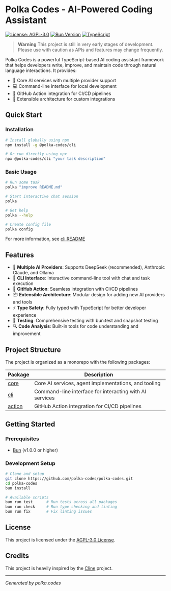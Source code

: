 # Polka Codes - AI-Powered Coding Assistant

[![License: AGPL-3.0](https://img.shields.io/badge/License-AGPL%203.0-blue.svg)](LICENSE)
[![Bun Version](https://img.shields.io/badge/Bun-v1.0.0+-brightgreen)](https://bun.sh)
[![TypeScript](https://img.shields.io/badge/TypeScript-5.0+-blue)](https://www.typescriptlang.org)

> **Warning**
> This project is still in very early stages of development. Please use with caution as APIs and features may change frequently.

Polka Codes is a powerful TypeScript-based AI coding assistant framework that helps developers write, improve, and maintain code through natural language interactions. It provides:

- 🚀 Core AI services with multiple provider support
- 💻 Command-line interface for local development
- 🤖 GitHub Action integration for CI/CD pipelines
- 🧩 Extensible architecture for custom integrations

## Quick Start

### Installation

```bash
# Install globally using npm
npm install -g @polka-codes/cli

# Or run directly using npx
npx @polka-codes/cli "your task description"
```

### Basic Usage

```bash
# Run some task
polka "improve README.md"

# Start interactive chat session
polka

# Get help
polka --help

# Create config file
polka config
```

For more information, see [cli README](packages/cli/README.md)

## Features

- 🤖 **Multiple AI Providers**: Supports DeepSeek (recommended), Anthropic Claude, and Ollama
- 🔧 **CLI Interface**: Interactive command-line tool with chat and task execution
- 🔄 **GitHub Action**: Seamless integration with CI/CD pipelines
- 📦 **Extensible Architecture**: Modular design for adding new AI providers and tools
- ⚡ **Type Safety**: Fully typed with TypeScript for better developer experience
- 🧪 **Testing**: Comprehensive testing with bun:test and snapshot testing
- 🔍 **Code Analysis**: Built-in tools for code understanding and improvement

## Project Structure

The project is organized as a monorepo with the following packages:

| Package | Description |
|---------|-------------|
| [core](/packages/core) | Core AI services, agent implementations, and tooling |
| [cli](/packages/cli) | Command-line interface for interacting with AI services |
| [action](/packages/action) | GitHub Action integration for CI/CD pipelines |

## Getting Started

### Prerequisites

- [Bun](https://bun.sh/) (v1.0.0 or higher)

### Development Setup

```bash
# Clone and setup
git clone https://github.com/polka-codes/polka-codes.git
cd polka-codes
bun install

# Available scripts
bun run test      # Run tests across all packages
bun run check     # Run type checking and linting
bun run fix       # Fix linting issues
```


## License

This project is licensed under the [AGPL-3.0 License](LICENSE).

## Credits

This project is heavily inspired by the [Cline](https://github.com/cline/cline) project.

---
*Generated by polka.codes*

